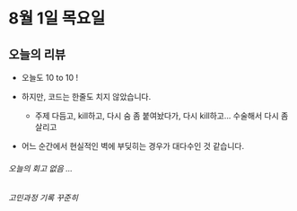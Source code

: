# 8월 1일 목요일

## 오늘의 리뷰

- 오늘도 10 to 10 !

- 하지만, 코드는 한줄도 치지 않았습니다. 
    - 주제 다듬고, kill하고, 다시 숨 좀 붙여놨다가, 다시 kill하고... 수술해서 다시 좀 살리고

- 어느 순간에서 현실적인 벽에 부딪히는 경우가 대다수인 것 같습니다.

###### 오늘의 회고 없음 ...

###### 고민과정 기록 꾸준히